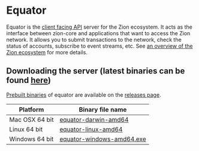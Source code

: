 # Equator


Equator is the [client facing API](https://github.com/zion2100/go/tree/master/services/equator/docs) server for the Zion ecosystem.  It acts as the interface between zion-core and applications that want to access the Zion network. It allows you to submit transactions to the network, check the status of accounts, subscribe to event streams, etc. See [an overview of the Zion ecosystem](http://zionc.info/developers/guides/get-started/) for more details.

## Downloading the server (latest binaries can be found [here](https://github.com/zion2100/go/releases))
[Prebuilt binaries](https://github.com/zion2100/equator/releases) of equator are available on the 
[releases page](https://github.com/zion2100/equator/releases).

| Platform       | Binary file name                                                                         |
|----------------|------------------------------------------------------------------------------------------|
| Mac OSX 64 bit | [equator-darwin-amd64](https://github.com/zion2100/equator/)      |
| Linux 64 bit   | [equator-linux-amd64](https://github.com/zion2100/equator/)       |
| Windows 64 bit | [equator-windows-amd64.exe](https://github.com/zion2100/) |

